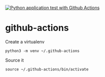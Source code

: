 [![Python application test with Github Actions](https://github.com/bugatha1/github-actions/actions/workflows/main.yml/badge.svg)](https://github.com/bugatha1/github-actions/actions/workflows/main.yml)

# github-actions

Create a virtualenv

``` python3 -m venv ~/.github-actions ```

Source it

``` source ~/.github-actions/bin/activate ```
